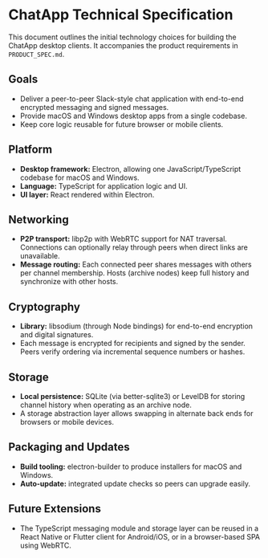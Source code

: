 # ChatApp Technical Specification

This document outlines the initial technology choices for building the ChatApp desktop clients. It accompanies the product requirements in `PRODUCT_SPEC.md`.

## Goals
- Deliver a peer-to-peer Slack-style chat application with end-to-end encrypted messaging and signed messages.
- Provide macOS and Windows desktop apps from a single codebase.
- Keep core logic reusable for future browser or mobile clients.

## Platform
- **Desktop framework:** Electron, allowing one JavaScript/TypeScript codebase for macOS and Windows.
- **Language:** TypeScript for application logic and UI.
- **UI layer:** React rendered within Electron.

## Networking
- **P2P transport:** libp2p with WebRTC support for NAT traversal.  Connections can optionally relay through peers when direct links are unavailable.
- **Message routing:** Each connected peer shares messages with others per channel membership. Hosts (archive nodes) keep full history and synchronize with other hosts.

## Cryptography
- **Library:** libsodium (through Node bindings) for end-to-end encryption and digital signatures.
- Each message is encrypted for recipients and signed by the sender.  Peers verify ordering via incremental sequence numbers or hashes.

## Storage
- **Local persistence:** SQLite (via better-sqlite3) or LevelDB for storing channel history when operating as an archive node.
- A storage abstraction layer allows swapping in alternate back ends for browsers or mobile devices.

## Packaging and Updates
- **Build tooling:** electron-builder to produce installers for macOS and Windows.
- **Auto-update:** integrated update checks so peers can upgrade easily.

## Future Extensions
- The TypeScript messaging module and storage layer can be reused in a React Native or Flutter client for Android/iOS, or in a browser-based SPA using WebRTC.

